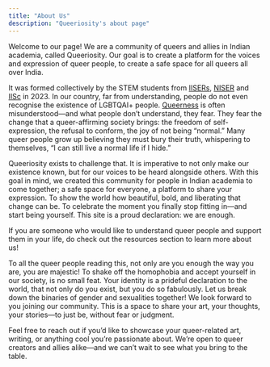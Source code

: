 ```yaml
---
title: "About Us"
description: "Queeriosity's about page"
---
```

Welcome to our page! We are a community of queers and allies in Indian academia, called Queeriosity. Our goal is to create a platform for the voices and expression of queer people, to create a safe space for all queers all over India. 

It was formed collectively by the STEM students from [IISERs](https://en.wikipedia.org/wiki/Indian_Institutes_of_Science_Education_and_Research), [NISER](https://www.niser.ac.in/) and [IISc](https://iisc.ac.in/) in 2023. In our country, far from understanding, people do not even recognise the existence of LGBTQAI+ people. [Queerness](https://en.wikipedia.org/wiki/Queer) is often misunderstood—and what people don’t understand, they fear. They fear the change that a queer-affirming society brings: the freedom of self-expression, the refusal to conform, the joy of not being “normal.” Many queer people grow up believing they must bury their truth, whispering to themselves, “I can still live a normal life if I hide.”

Queeriosity exists to challenge that. It is imperative to not only make our existence known, but for our voices to be heard alongside others. With this goal in mind, we created this community for people in Indian academia to come together; a safe space for everyone, a platform to share your expression. To show the world how beautiful, bold, and liberating that change can be.
To celebrate the moment you finally stop fitting in—and start being yourself. This site is a proud declaration: we are enough.

If you are someone who would like to understand queer people and support them in your life, do check out the resources section to learn more about us! 

To all the queer people reading this, not only are you enough the way you are, you are majestic! To shake off the homophobia and accept yourself in our society, is no small feat. Your identity is a prideful declaration to the world, that not only do you exist, but you do so fabulously. Let us break down the binaries of gender and sexualities together! We look forward to you joining our community. This is a space to share your art, your thoughts, your stories—to just be, without fear or judgment.

Feel free to reach out if you’d like to showcase your queer-related art, writing, or anything cool you’re passionate about. We’re open to queer creators and allies alike—and we can’t wait to see what you bring to the table.